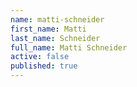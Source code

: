 ```yaml
---
name: matti-schneider
first_name: Matti
last_name: Schneider
full_name: Matti Schneider
active: false
published: true
---
```

